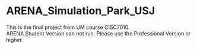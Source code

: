 # ARENA_Simulation_Park_USJ
This is the final project from UM course CISC7010.  
ARENA Student Version can not run. Please use the Professional Version or higher.
